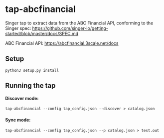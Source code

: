 # tap-abcfinancial

Singer tap to extract data from the ABC Financial API, conforming to the Singer
spec: https://github.com/singer-io/getting-started/blob/master/docs/SPEC.md

ABC Financial API: https://abcfinancial.3scale.net/docs

## Setup

`python3 setup.py install`

## Running the tap

#### Discover mode:

`tap-abcfinancial --config tap_config.json --discover > catalog.json`

#### Sync mode:

`tap-abcfinancial --config tap_config.json --p catalog.json > test.out`